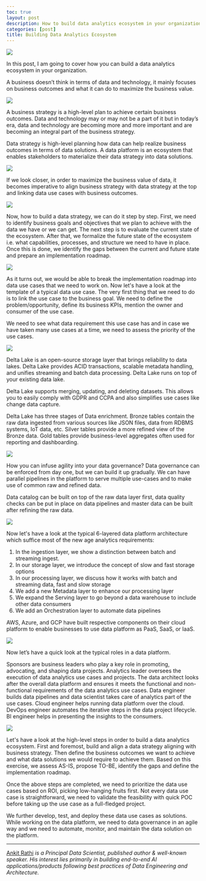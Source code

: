 ```yaml
---
toc: true
layout: post
description: How to build data analytics ecosystem in your organization?
categories: [post]
title: Building Data Analytics Ecosystem
---
```


![](https://cdn-images-1.medium.com/max/2600/1*doJYr0ECfpaQL0S36n14FQ.png)

In this post, I am going to cover how you can build a data analytics ecosystem
in your organization.

A business doesn’t think in terms of data and technology, it mainly focuses on
business outcomes and what it can do to maximize the business value.

![](https://cdn-images-1.medium.com/max/1200/1*9PjNVt9wHuyJq2Jscfe0UQ.png)

A business strategy is a high-level plan to achieve certain business outcomes.
Data and technology may or may not be a part of it but in today’s era, data and
technology are becoming more and more important and are becoming an integral
part of the business strategy.

Data strategy is high-level planning how data can help realize business outcomes
in terms of data solutions. A data platform is an ecosystem that enables
stakeholders to materialize their data strategy into data solutions.

![](https://cdn-images-1.medium.com/max/1200/1*XQ9bde7H16QyItJyHlGLIA.png)

If we look closer, in order to maximize the business value of data, it becomes
imperative to align business strategy with data strategy at the top and linking
data use cases with business outcomes.

![](https://cdn-images-1.medium.com/max/1200/1*mhtZ1H0jPUF-MSBRTQepYQ.png)

Now, how to build a data strategy, we can do it step by step. First, we need to
identify business goals and objectives that we plan to achieve with the data we
have or we can get. The next step is to evaluate the current state of the
ecosystem. After that, we formalize the future state of the ecosystem i.e. what
capabilities, processes, and structure we need to have in place. Once this is
done, we identify the gaps between the current and future state and prepare an
implementation roadmap.

![](https://cdn-images-1.medium.com/max/1200/1*EXJBIX8Hlut164Byb8U4MA.png)

As it turns out, we would be able to break the implementation roadmap into data
use cases that we need to work on. Now let's have a look at the template of a
typical data use case. The very first thing that we need to do is to link the
use case to the business goal. We need to define the problem/opportunity, define
its business KPIs, mention the owner and consumer of the use case.

We need to see what data requirement this use case has and in case we have taken
many use cases at a time, we need to assess the priority of the use cases.

![](https://cdn-images-1.medium.com/max/1200/1*wf2cEGIWWUwQCW8gnF8bhA.png)

Delta Lake is an open-source storage layer that brings reliability to data
lakes. Delta Lake provides ACID transactions, scalable metadata handling, and
unifies streaming and batch data processing. Delta Lake runs on top of your
existing data lake.

Delta Lake supports merging, updating, and deleting datasets. This allows you to
easily comply with GDPR and CCPA and also simplifies use cases like change data
capture.

Delta Lake has three stages of Data enrichment. Bronze tables contain the raw
data ingested from various sources like JSON files, data from RDBMS systems, IoT
data, etc. Silver tables provide a more refined view of the Bronze data. Gold
tables provide business-level aggregates often used for reporting and
dashboarding.

![](https://cdn-images-1.medium.com/max/1200/1*4COx_Qmu-t_OMeoE6J1-gw.png)

How you can infuse agility into your data governance? Data governance can be
enforced from day one, but we can build it up gradually. We can have parallel
pipelines in the platform to serve multiple use-cases and to make use of common
raw and refined data.

Data catalog can be built on top of the raw data layer first, data quality
checks can be put in place on data pipelines and master data can be built after
refining the raw data.

![](https://cdn-images-1.medium.com/max/1200/1*GEXWZhAcWekMEQLE4pgkqw.png)

Now let's have a look at the typical 6-layered data platform architecture which
suffice most of the new age analytics requirements:

1.  In the ingestion layer, we show a distinction between batch and streaming
ingest.
1.  In our storage layer, we introduce the concept of slow and fast storage options
1.  In our processing layer, we discuss how it works with batch and streaming data,
fast and slow storage
1.  We add a new Metadata layer to enhance our processing layer
1.  We expand the Serving layer to go beyond a data warehouse to include other data
consumers
1.  We add an Orchestration layer to automate data pipelines

AWS, Azure, and GCP have built respective components on their cloud platform to
enable businesses to use data platform as PaaS, SaaS, or IaaS.

![](https://cdn-images-1.medium.com/max/1200/1*bTe3A0KNf6mtE_xqsYcMSw.png)

Now let’s have a quick look at the typical roles in a data platform.

Sponsors are business leaders who play a key role in promoting, advocating, and
shaping data projects. Analytics leader oversees the execution of data analytics
use cases and projects. The data architect looks after the overall data platform
and ensures it meets the functional and non-functional requirements of the data
analytics use cases. Data engineer builds data pipelines and data scientist
takes care of analytics part of the use cases. Cloud engineer helps running data
platform over the cloud. DevOps engineer automates the iterative steps in the
data project lifecycle. BI engineer helps in presenting the insights to the
consumers.

![](https://cdn-images-1.medium.com/max/1200/1*90DaEDgy79_GcgR3yewRYw.png)

Let's have a look at the high-level steps in order to build a data analytics
ecosystem. First and foremost, build and align a data strategy aligning with
business strategy. Then define the business outcomes we want to achieve and what
data solutions we would require to achieve them. Based on this exercise, we
assess AS-IS, propose TO-BE, identify the gaps and define the implementation
roadmap.

Once the above steps are completed, we need to prioritize the data use cases
based on ROI, picking low-hanging fruits first. Not every data use case is
straightforward, we need to validate the feasibility with quick POC before
taking up the use case as a full-fledged project.

We further develop, test, and deploy these data use cases as solutions. While
working on the data platform, we need to data governance in an agile way and we
need to automate, monitor, and maintain the data solution on the platform.

*****

[Ankit Rathi](https://www.ankitrathi.com/) *is a Principal Data Scientist,
published author & well-known speaker. His interest lies primarily in building
end-to-end AI applications/products following best practices of Data Engineering
and Architecture.*
